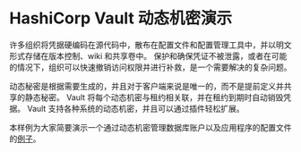 # HashiCorp Vault 动态机密演示

许多组织将凭据硬编码在源代码中，散布在配置文件和配置管理工具中，并以明文形式存储在版本控制、wiki 和共享卷中。 保护和确保凭证不被泄露，或者在可能的情况下，组织可以快速撤销访问权限并进行补救，是一个需要解决的复杂问题。

动态秘密是根据需要生成的，并且对于客户端来说是唯一的，而不是提前定义并共享的静态秘密。 Vault 将每个动态机密与租约相关联，并在租约到期时自动销毁凭据。 Vault 支持各种系统的动态机密，并且可以通过插件轻松扩展。

本样例为大家简要演示一个通过动态机密管理数据库账户以及应用程序的配置文件的[例子](vault.md)。